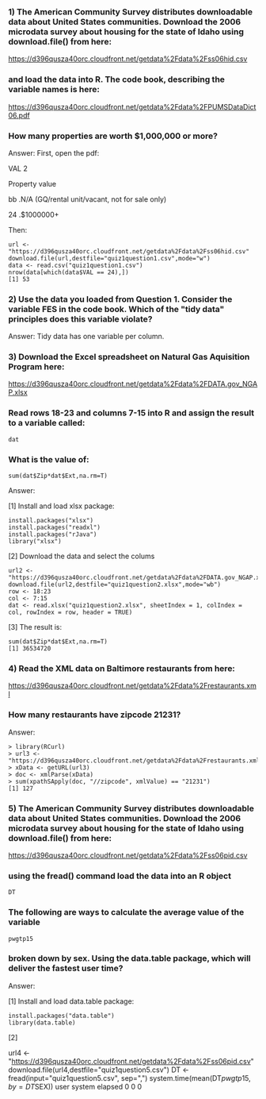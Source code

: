 ### 1) The American Community Survey distributes downloadable data about United States communities. Download the 2006 microdata survey about housing for the state of Idaho using download.file() from here:

https://d396qusza40orc.cloudfront.net/getdata%2Fdata%2Fss06hid.csv

### and load the data into R. The code book, describing the variable names is here:

https://d396qusza40orc.cloudfront.net/getdata%2Fdata%2FPUMSDataDict06.pdf

### How many properties are worth $1,000,000 or more?
Answer:
First, open the pdf:

VAL 2

 Property value
 
 bb .N/A (GQ/rental unit/vacant, not for sale only)
 
 24 .$1000000+
 
Then: 
```[javascript]
url <- "https://d396qusza40orc.cloudfront.net/getdata%2Fdata%2Fss06hid.csv"
download.file(url,destfile="quiz1question1.csv",mode="w")
data <- read.csv("quiz1question1.csv")
nrow(data[which(data$VAL == 24),])
[1] 53
```
### 2) Use the data you loaded from Question 1. Consider the variable FES in the code book. Which of the "tidy data" principles does this variable violate?
Answer:
Tidy data has one variable per column.

### 3) Download the Excel spreadsheet on Natural Gas Aquisition Program here:

https://d396qusza40orc.cloudfront.net/getdata%2Fdata%2FDATA.gov_NGAP.xlsx

### Read rows 18-23 and columns 7-15 into R and assign the result to a variable called:
```[javascript]
dat
```
### What is the value of:
```[javascript]
sum(dat$Zip*dat$Ext,na.rm=T)
```
Answer:


[1] Install and load xlsx package:
```[javascript]
install.packages("xlsx")
install.packages("readxl")
install.packages("rJava")
library("xlsx")

```
[2] Download the data and select the colums 
```[javascript]
url2 <- "https://d396qusza40orc.cloudfront.net/getdata%2Fdata%2FDATA.gov_NGAP.xlsx"
download.file(url2,destfile="quiz1question2.xlsx",mode="wb")
row <- 18:23
col <- 7:15
dat <- read.xlsx("quiz1question2.xlsx", sheetIndex = 1, colIndex = col, rowIndex = row, header = TRUE)
```
[3] The result is:
```[javascript]
sum(dat$Zip*dat$Ext,na.rm=T)
[1] 36534720
```

### 4) Read the XML data on Baltimore restaurants from here:

https://d396qusza40orc.cloudfront.net/getdata%2Fdata%2Frestaurants.xml

### How many restaurants have zipcode 21231?
Answer:
```[javascript]
> library(RCurl)
> url3 <- "https://d396qusza40orc.cloudfront.net/getdata%2Fdata%2Frestaurants.xml"
> xData <- getURL(url3)
> doc <- xmlParse(xData)
> sum(xpathSApply(doc, "//zipcode", xmlValue) == "21231")
[1] 127
```

### 5) The American Community Survey distributes downloadable data about United States communities. Download the 2006 microdata survey about housing for the state of Idaho using download.file() from here:

https://d396qusza40orc.cloudfront.net/getdata%2Fdata%2Fss06pid.csv

### using the fread() command load the data into an R object
```[javascript]
DT
```
### The following are ways to calculate the average value of the variable
```[javascript]
pwgtp15
```
### broken down by sex. Using the data.table package, which will deliver the fastest user time?
Answer:

[1] Install and load data.table package:
```[javascript]
install.packages("data.table")
library(data.table) 
```

[2]

url4 <- "https://d396qusza40orc.cloudfront.net/getdata%2Fdata%2Fss06pid.csv"
download.file(url4,destfile="quiz1question5.csv")
DT <- fread(input="quiz1question5.csv", sep=",")
system.time(mean(DT$pwgtp15,by=DT$SEX))
   user  system elapsed 
      0       0       0 

